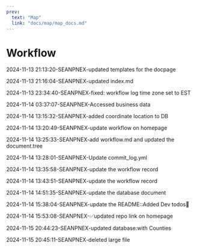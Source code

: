 ```yaml
---
prev:
  text: "Map"
  link: "docs/map/map_docs.md"
---
```

# Workflow

2024-11-13 21:13:20-SEANPNEX-updated templates for the docpage

2024-11-13 21:16:04-SEANPNEX-updated index.md

2024-11-13 23:34:40-SEANPNEX-fixed: workflow log time zone set to EST

2024-11-14 03:37:07-SEANPNEX-Accessed business data

2024-11-14 13:15:32-SEANPNEX-added coordinate location to DB

2024-11-14 13:20:49-SEANPNEX-update workflow on homepage

2024-11-14 13:25:33-SEANPNEX-add workflow.md and updated the document.tree

2024-11-14 13:28:01-SEANPNEX-Update commit_log.yml

2024-11-14 13:35:58-SEANPNEX-update the workflow record

2024-11-14 13:43:51-SEANPNEX-update the workflow record

2024-11-14 14:51:35-SEANPNEX-update the database document

2024-11-14 15:38:04-SEANPNEX-update the README::Added Dev todos:bookmark:

2024-11-14 15:53:08-SEANPNEX-:white_check_mark:updated repo link on homepage

2024-11-15 20:44:23-SEANPNEX-updated database:with Counties

2024-11-15 20:45:11-SEANPNEX-deleted large file

